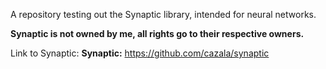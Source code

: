 A repository testing out the Synaptic library, intended for neural networks.

**Synaptic is not owned by me, all rights go to their respective owners.**

Link to Synaptic:
**Synaptic:** https://github.com/cazala/synaptic
